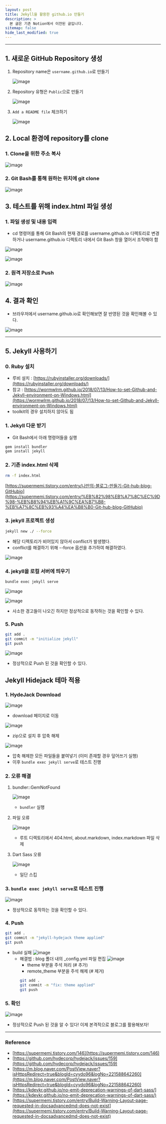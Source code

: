 ```yaml
---
layout: post
title: Jekyll을 활용한 github.io 만들기
description: >
  본 글은 기존 Notion에서 이전된 글입니다.
sitemap: false
hide_last_modified: true
---
```


---

## 1. 새로운 GitHub Repository 생성

1. Repository name은 `username.github.io`로 만들기

   ![image](https://user-images.githubusercontent.com/68031450/230421214-d9e2272a-f827-4de2-b368-2e702aae1c41.png)

2. Repository 유형은 `Public`으로 만들기

   ![image](https://user-images.githubusercontent.com/68031450/230421381-74bc6c81-55ff-4bc8-a7a3-db18540494a4.png)

3. `Add a README file` 체크하기

   ![image](https://user-images.githubusercontent.com/68031450/230421491-dd269849-4fa9-49aa-89f0-9c24f125ef71.png)

## 2. Local 환경에 repository를 clone

### 1. Clone을 위한 주소 복사

![image](https://user-images.githubusercontent.com/68031450/230421565-5413aecb-9c46-4ed9-9eca-3f4e0b1fc1fa.png)

### 2. Git Bash를 통해 원하는 위치에 git clone

![image](https://user-images.githubusercontent.com/68031450/230421686-ffca8522-745f-4587-aae5-8f93717d5d98.png)

## 3. 테스트를 위해 index.html 파일 생성

### 1. 파일 생성 및 내용 입력

- cd 명령어를 통해 Git Bash의 현재 경로를 username.github.io 디렉토리로 변경하거나 username.github.io 디렉토리 내에서 Git Bash 창을 열어서 조작해야 함

![image](https://user-images.githubusercontent.com/68031450/230421986-c45f8d28-1179-4bf9-916e-6475b0f86684.png)

![image](https://user-images.githubusercontent.com/68031450/230422062-fa95ac72-eb11-43bf-bba4-c1bd18e26461.png)

### 2. 원격 저장소로 Push

![image](https://user-images.githubusercontent.com/68031450/230422203-5b1f679e-2c3a-47ed-9ea5-9dc62f929aab.png)

## 4. 결과 확인

- 브라우저에서 username.github.io로 확인해보면 잘 반영된 것을 확인해볼 수 있다.

![image](https://user-images.githubusercontent.com/68031450/230422311-7e04a123-36d7-401d-bc3c-3a40e3524f54.png)

---

## 5. Jekyll 사용하기

### 0. Ruby 설치

- 루비 설치 : [https://rubyinstaller.org/downloads/](https://rubyinstaller.org/downloads/)
- 참고 : [https://wormwlrm.github.io/2018/07/13/How-to-set-Github-and-Jekyll-environment-on-Windows.html](https://wormwlrm.github.io/2018/07/13/How-to-set-Github-and-Jekyll-environment-on-Windows.html)
- toolkit의 경우 설치하지 않아도 됨

### 1. Jekyll 다운 받기

- Git Bash에서 아래 명령어들을 실행

```bash
gem install bundler
gem install jekyll
```

### 2. 기존 index.html 삭제

```bash
rm -f index.html
```

[https://supermemi.tistory.com/entry/나만의-블로그-만들기-Git-hub-blog-GitHubio](https://supermemi.tistory.com/entry/%EB%82%98%EB%A7%8C%EC%9D%98-%EB%B8%94%EB%A1%9C%EA%B7%B8-%EB%A7%8C%EB%93%A4%EA%B8%B0-Git-hub-blog-GitHubio)

### 3. jekyll 프로젝트 생성

```bash
jekyll new ./ --force
```

- 해당 디렉토리가 비어있지 않아서 conflict가 발생했다.
- conflict를 해결하기 위해 --force 옵션을 추가하여 해결하였다.

![image](https://user-images.githubusercontent.com/68031450/230422575-6eb4760e-109e-4aea-867e-47081857d2ff.png)

### 4. jekyll을 로컬 서버에 띄우기

```bash
bundle exec jekyll serve
```

![image](https://user-images.githubusercontent.com/68031450/230422821-7720ff68-2e05-4297-bbfc-65ba74c2a16c.png)

![image](https://user-images.githubusercontent.com/68031450/230422990-5d1bd73d-ba96-464c-95cb-c6d383fec708.png)

- 사소한 경고들이 나오긴 하지만 정상적으로 동작하는 것을 확인할 수 있다.

### 5. Push

```bash
git add .
git commit -m "initialize jekyll"
git push
```

![image](https://user-images.githubusercontent.com/68031450/230423092-5a4b045d-2837-4438-ab03-af360e87d2d6.png)

- 정상적으로 Push 된 것을 확인할 수 있다.

## Jekyll Hidejack 테마 적용

### 1. HydeJack Download

![image](https://user-images.githubusercontent.com/68031450/230423242-4b196122-fe33-4b9c-b67e-8dc6125fec33.png)

- download 페이지로 이동

![image](https://user-images.githubusercontent.com/68031450/230423381-6c6addd2-1c75-4251-9c17-57894d1a7768.png)

- zip으로 설치 후 압축 해제

![image](https://user-images.githubusercontent.com/68031450/230423550-b004d293-8b44-4626-bcc4-ae0f90186816.png)

- 압축 해제한 모든 파일들을 붙여넣기 (이미 존재할 경우 덮어쓰기 실행)
- 이후 `bundle exec jekyll serve`로 테스트 진행

### 2. 오류 해결

1. bundler::GemNotFound

   ![image](https://user-images.githubusercontent.com/68031450/230423629-882af38c-34b5-4b73-a26b-5c38cedb1e5c.png)

   - `bundler` 실행

2. 파일 오류

   ![image](https://user-images.githubusercontent.com/68031450/230423742-636288fc-02e9-47d8-bd21-51516bf13a91.png)

   - 루트 디렉토리에서 404.html, about.markdown, index.markdown 파일 삭제

3. Dart Sass 오류

   ![image](https://user-images.githubusercontent.com/68031450/230423877-6817f925-b04e-40e7-981b-3979b94ccdfb.png)

   - 일단 스킵

### 3. `bundle exec jekyll serve`로 테스트 진행

![image](https://user-images.githubusercontent.com/68031450/230424053-72758fd9-8449-43eb-ad7f-ea7a39e8bc01.png)

- 정상적으로 동작하는 것을 확인할 수 있다.

### 4. Push

```bash
git add .
git commit -m "jekyll-hydejack theme applied"
git push
```

- build 실패
  ![image](https://user-images.githubusercontent.com/68031450/230424169-8ccd27fa-7311-481d-84ba-31b758511be2.png)
  - 해결법 : blog 폴더 내의 \_config.yml 파일 편집
    ![image](https://user-images.githubusercontent.com/68031450/230424243-492084f0-0321-48d6-a6a9-7d9d40c7483e.png)
    - theme 부분을 주석 처리 (# 추가)
    - remote_theme 부분을 주석 해제 (# 제거)
    ```bash
    git add .
    git commit -m "fix: theme applied"
    git push
    ```

### 5. 확인

![image](https://user-images.githubusercontent.com/68031450/230424438-248ae3da-4041-4201-9dc6-334e7ffccc65.png)

- 정상적으로 Push 된 것을 알 수 있다! 이제 본격적으로 블로그를 활용해보자!

---

### Reference

- [https://supermemi.tistory.com/146](https://supermemi.tistory.com/146)
- [https://github.com/hydecorp/hydejack/issues/159](https://github.com/hydecorp/hydejack/issues/159)
- [https://m.blog.naver.com/PostView.naver?isHttpsRedirect=true&blogId=cyydo96&logNo=221588642260](https://m.blog.naver.com/PostView.naver?isHttpsRedirect=true&blogId=cyydo96&logNo=221588642260)
- [https://kdevkr.github.io/no-emit-deprecation-warnings-of-dart-sass/](https://kdevkr.github.io/no-emit-deprecation-warnings-of-dart-sass/)
- [https://supermemi.tistory.com/entry/Build-Warning-Layout-page-requested-in-docsadvancedmd-does-not-exist](https://supermemi.tistory.com/entry/Build-Warning-Layout-page-requested-in-docsadvancedmd-does-not-exist)
